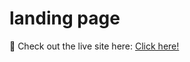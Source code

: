 # landing page

🔗 Check out the live site here: [Click here!](https://k-saidhar.github.io/landing-page/)
